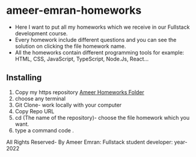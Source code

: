 # ameer-emran-homeworks
- Here I want to put all my homeworks which we receive in our Fullstack development course. 
- Every homework include different questions and you can see the solution on clicking the file homework name.
- All the homeworks contain different programming tools for example: HTML, CSS, JavaScript, TypeScript, Node.Js, React... 

## Installing
1. Copy my https repository <a href="https://github.com/Fullstack-Alfanar/ameer-e-homeworks.git" target="_blank">Ameer Homeworks Folder</a>
2. choose any terminal
3. Git Clone- work locally with your computer
4. Copy Repo URL
5. cd (The name of the repository)- choose the file homework which you want.
6. type a command code .

 All Rights Reserved- By Ameer Emran: Fullstack student developer: year-2022 
